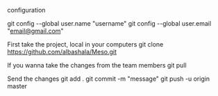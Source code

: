 configuration

git config --global user.name "username"
git config --global user.email "email@gmail.com"

First take the project, local in your computers
git clone https://github.com/albashala/Meso.git

If you wanna take the changes from the team members
git pull

Send the changes
git add .
git commit -m "message"
git push -u origin master
